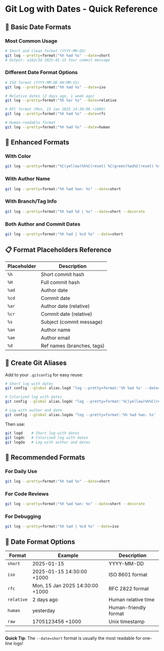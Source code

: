 # Git Log with Dates - Quick Reference

## 📅 Basic Date Formats

### Most Common Usage
```bash
# Short and clean format (YYYY-MM-DD)
git log --pretty=format:"%h %ad %s" --date=short
# Output: a1b2c3d 2025-01-15 Your commit message
```

### Different Date Format Options
```bash
# ISO format (YYYY-MM-DD HH:MM:SS)
git log --pretty=format:"%h %ad %s" --date=iso

# Relative dates (2 days ago, 1 week ago)
git log --pretty=format:"%h %ar %s" --date=relative

# RFC format (Mon, 15 Jan 2025 14:30:00 +1000)
git log --pretty=format:"%h %ad %s" --date=rfc

# Human-readable format
git log --pretty=format:"%h %ad %s" --date=human
```

## 🎨 Enhanced Formats

### With Color
```bash
git log --pretty=format:"%C(yellow)%h%C(reset) %C(green)%ad%C(reset) %s" --date=short
```

### With Author Name
```bash
git log --pretty=format:"%h %ad %an: %s" --date=short
```

### With Branch/Tag Info
```bash
git log --pretty=format:"%h %ad %d | %s" --date=short --decorate
```

### Both Author and Commit Dates
```bash
git log --pretty=format:"%h %ad | %cd %s" --date=short
```

## 📋 Format Placeholders Reference

| Placeholder | Description |
|-------------|-------------|
| `%h` | Short commit hash |
| `%H` | Full commit hash |
| `%ad` | Author date |
| `%cd` | Commit date |
| `%ar` | Author date (relative) |
| `%cr` | Commit date (relative) |
| `%s` | Subject (commit message) |
| `%an` | Author name |
| `%ae` | Author email |
| `%d` | Ref names (branches, tags) |

## 🔧 Create Git Aliases

Add to your `.gitconfig` for easy reuse:

```bash
# Short log with dates
git config --global alias.logd "log --pretty=format:'%h %ad %s' --date=short"

# Colorized log with dates
git config --global alias.logdc "log --pretty=format:'%C(yellow)%h%C(reset) %C(green)%ad%C(reset) %s' --date=short"

# Log with author and date
git config --global alias.logda "log --pretty=format:'%h %ad %an: %s' --date=short"
```

Then use:
```bash
git logd    # Short log with dates
git logdc   # Colorized log with dates
git logda   # Log with author and dates
```

## 🎯 Recommended Formats

### For Daily Use
```bash
git log --pretty=format:"%h %ad %s" --date=short
```

### For Code Reviews
```bash
git log --pretty=format:"%h %ad %an: %s" --date=short --decorate
```

### For Debugging
```bash
git log --pretty=format:"%h %ad | %cd %s" --date=iso
```

## 📅 Date Format Options

| Format | Example | Description |
|--------|---------|-------------|
| `short` | 2025-01-15 | YYYY-MM-DD |
| `iso` | 2025-01-15 14:30:00 +1000 | ISO 8601 format |
| `rfc` | Mon, 15 Jan 2025 14:30:00 +1000 | RFC 2822 format |
| `relative` | 2 days ago | Human relative time |
| `human` | yesterday | Human-friendly format |
| `raw` | 1705123456 +1000 | Unix timestamp |

---

**Quick Tip**: The `--date=short` format is usually the most readable for one-line logs!
